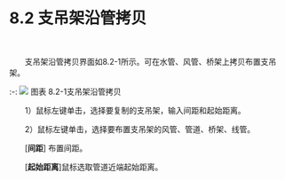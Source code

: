 #  8.2 支吊架沿管拷贝
<br/>

&emsp;&emsp;支吊架沿管拷贝界面如8.2\-1所示。可在水管、风管、桥架上拷贝布置支吊架。


:-: ![](images/503.png)
图表 8.2\-1支吊架沿管拷贝

&emsp;&emsp;1）鼠标左键单击，选择要复制的支吊架，输入间距和起始距离。

&emsp;&emsp;2）鼠标左键单击，选择要布置支吊架的风管、管道、桥架、线管。

&emsp;&emsp;\[**间距**\] 布置间距。     

&emsp;&emsp;\[**起始距离**\]鼠标选取管道近端起始距离。